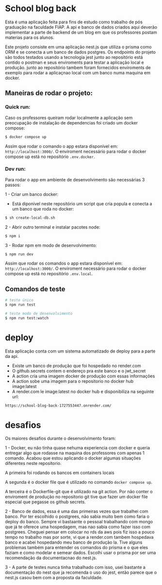 # School blog back

Esta é uma aplicação feita para fins de estudo como trabalho de pós graduação na faculdade FIAP.
A api e banco de dados criados aqui deverão implementar a parte de backend de um blog em que os professores postam materias para os alunos.

Este projeto consiste em uma aplicação nest.js que utiliza o prisma como ORM e se conecta a um banco de dados postgres.
Os endpoints do projeto são todos testados usando a tecnologia jest
junto ao repositório está contido o postman e seus enviroments para testar a aplicação local e produção.
junto ao repositório tambem foram fornecidos enviroments de exemplo para rodar a aplicaçnao local com um banco numa maquina em docker.

## Maneiras de rodar o projeto:

### Quick run:

Caso os professores queiram rodar localmente a aplicação sem preocupação de instalação de dependencias foi criado um docker compose:

```bash
$ docker compose up
```

Assim que rodar o comando o app estara disponível em: `http://localhost:3000/`.
O enviroment necessário para rodar o docker compose up está no repositório `.env.docker`.

### Dev run:

Para rodar o app em ambiente de desenvolvimento são necessárias 3 passos:

1 - Criar um banco docker:

- Está diponível neste repositório um script que cria popula e conecta a um banco que roda no docker:

```bash
$ sh create-local-db.sh
```

2 - Abrir outro terminal e instalar pacotes node:

```bash
$ npm i
```

3 - Rodar npm em modo de desenvolvimento:

```bash
$ npm run dev
```

Assim que rodar os comandos o app estara disponível em: `http://localhost:3000/`.
O enviroment necessário para rodar o docker compose up está no repositório `.env.local`.

## Comandos de teste

```bash
# teste único
$ npm run test

# teste modo de desenvolvimento
$ npm run test:watch
```

# deploy

Esta aplicação conta com um sistema automatizado de deploy para a parte da api.

- Existe um banco de produção que foi hospedado no render.com
- O github.secrets contem o endereço pra este banco e o jwt_secret
- A action cria uma imagem docker de produção com essas informações
- A action sobe uma imagem para o repositorio no docker hub image:latest
- A render.com le image:latest no docker hub e disponibiliza na seguinte url:

```bash
https://school-blog-back-1727553447.onrender.com/
```

# desafios

Os maiores desafios durante o desenvolvimento foram:

1 - Docker, eu não tinha quase nehuma experiencia com docker e queria entregar algo que rodasse na maquina dos professores com apenas 1 comando. Acabou que estou aplicando o docker algumas situações diferentes neste repositorio.

A primeira foi rodando os bancos em containers locais

A segunda é o docker file que é utilizado no comando `docker compose up`.

A terceira é o Dockerfile-git que é utilizado na git action. Por não conter o enviroment de produção no repositorio git tive que fazer um docker file especial que pegasse os github secrets.

2 - Banco de dados, essa é uma das primeiras vezes que trabalhei com banco. Por ter escolhido o postgrees, não sabia muito bem como faria o deploy do banco. Sempre vi bastaante o pessoal trabalhando com mongo que já te oferece uma hospedagem, mas nao sabia como fazer isso com postgrees.
Cheguei pensar em colocar no rds da aws pois fiz isso a pouco tempo no trabalho mas por sorte, vi que a render.com tambem hospedava banco e acabei hospedando meu banco de produção la.
Tive alguns problemas também para entender os comandos do prisma e o que eles faziam e como modelar e semear dados. Escolhi usar o prisma por ser uma recomendação da documentacnao do nest.js.

3 - A parte de testes nunca tinha trabalhado com isso, usei bastante a documentação do nest que ja recomenda o uso do jest, então parece que o nest.js casou bem com a proposta da faculdade.
